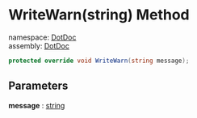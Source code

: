﻿# WriteWarn\(string\) Method

namespace: [DotDoc](../../DotDoc.md)<br />
assembly: [DotDoc](../../../DotDoc.md)



```csharp
protected override void WriteWarn(string message);
```

## Parameters

__message__ : [string](https://docs.microsoft.com/ja-jp/dotnet/api/System.String)



